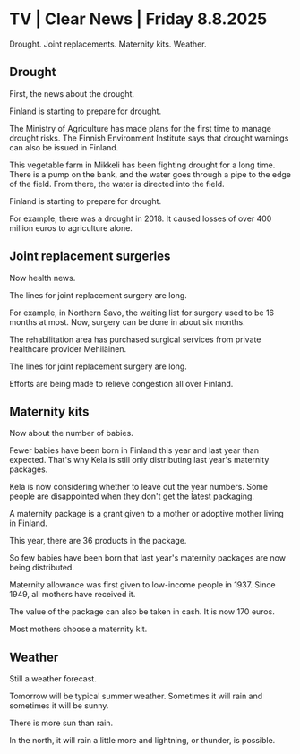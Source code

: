 # TV | Clear News | Friday 8.8.2025

Drought. Joint replacements. Maternity kits. Weather.

## Drought

First, the news about the drought.

Finland is starting to prepare for drought.

The Ministry of Agriculture has made plans for the first time to manage drought risks. The Finnish Environment Institute says that drought warnings can also be issued in Finland.

This vegetable farm in Mikkeli has been fighting drought for a long time. There is a pump on the bank, and the water goes through a pipe to the edge of the field. From there, the water is directed into the field.

Finland is starting to prepare for drought.

For example, there was a drought in 2018. It caused losses of over 400 million euros to agriculture alone.

## Joint replacement surgeries

Now health news.

The lines for joint replacement surgery are long.

For example, in Northern Savo, the waiting list for surgery used to be 16 months at most. Now, surgery can be done in about six months.

The rehabilitation area has purchased surgical services from private healthcare provider Mehiläinen.

The lines for joint replacement surgery are long.

Efforts are being made to relieve congestion all over Finland.

## Maternity kits

Now about the number of babies.

Fewer babies have been born in Finland this year and last year than expected. That's why Kela is still only distributing last year's maternity packages.

Kela is now considering whether to leave out the year numbers. Some people are disappointed when they don't get the latest packaging.

A maternity package is a grant given to a mother or adoptive mother living in Finland.

This year, there are 36 products in the package.

So few babies have been born that last year's maternity packages are now being distributed.

Maternity allowance was first given to low-income people in 1937. Since 1949, all mothers have received it.

The value of the package can also be taken in cash. It is now 170 euros.

Most mothers choose a maternity kit.

## Weather

Still a weather forecast.

Tomorrow will be typical summer weather. Sometimes it will rain and sometimes it will be sunny.

There is more sun than rain.

In the north, it will rain a little more and lightning, or thunder, is possible.
